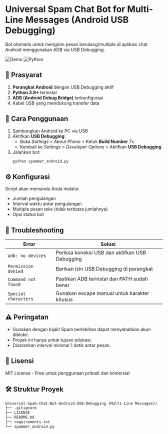 # Universal Spam Chat Bot for Multi-Line Messages (Android USB Debugging)

Bot otomatis untuk mengirim pesan berulang/multiple di aplikasi chat Android menggunakan ADB via USB Debugging.

![Demo](https://img.shields.io/badge/Platform-Android-green) ![Python](https://img.shields.io/badge/Python-3.8%2B-blue)

## 🔧 Prasyarat

1. **Perangkat Android** dengan USB Debugging aktif
2. **Python 3.8+** terinstal
3. **ADB (Android Debug Bridge)** terkonfigurasi
4. Kabel USB yang mendukung transfer data

## 🚀 Cara Penggunaan

1. Sambungkan Android ke PC via USB
2. Aktifkan **USB Debugging**:
   - Buka _Settings_ > _About Phone_ > Ketuk **Build Number** 7x
   - Kembali ke _Settings_ > _Developer Options_ > Aktifkan **USB Debugging**
3. Jalankan bot:
   ```bash
   python spammer_android.py
   ```

## ⚙️ Konfigurasi

Script akan memandu Anda melalui:

- Jumlah pengulangan
- Interval waktu antar pengulangan
- Multiple pesan teks (tidak terbatas jumlahnya)
- Opsi status bot

## 📌 Troubleshooting

| **Error**            | **Solusi**                                     |
| -------------------- | ---------------------------------------------- |
| `adb: no devices`    | Periksa koneksi USB dan aktifkan USB Debugging |
| `Permission denied`  | Berikan izin USB Debugging di perangkat        |
| `Command not found`  | Pastikan ADB terinstal dan PATH sudah benar    |
| `Special characters` | Gunakan escape manual untuk karakter khusus    |

## ⚠️ Peringatan

- Gunakan dengan bijak! Spam berlebihan dapat menyebabkan akun diblokir.
- Proyek ini hanya untuk tujuan edukasi.
- Disarankan interval minimal 1 detik antar pesan.

## 📝 Lisensi

MIT License - Free untuk penggunaan pribadi dan komersial

## 🛠️ Struktur Proyek

```bash
Universal-Spam-Chat-Bot-Android-USB-Debugging (Multi-Line Messages)/
├── .gitignore
├── LICENSE
├── README.md
├── requirements.txt
└── spammer_android.py
```
